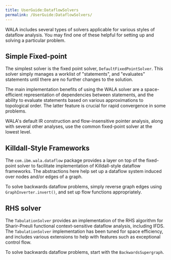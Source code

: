 ```yaml
---
title: UserGuide:DataflowSolvers
permalink: /UserGuide:DataflowSolvers/
---
```


WALA includes several types of solvers applicable for various styles of
dataflow analysis. You may find one of these helpful for setting up and
solving a particular problem.

Simple Fixed-point
------------------

The simplest solver is the fixed point solver,
`DefaultFixedPointSolver`. This solver simply manages a worklist of
"statements", and "evaluates" statements until there are no further
changes to the solution.

The main implementation benefits of using the WALA solver are a
space-efficient representation of dependencies between statements, and
the ability to evaluate statements based on various approximations to
topological order. The latter feature is crucial for rapid convergence
in some problems.

WALA's default IR construction and flow-insensitive pointer analysis,
along with several other analyses, use the common fixed-point solver at
the lowest level.

Killdall-Style Frameworks
-------------------------

The `com.ibm.wala.dataflow` package provides a layer on top of the
fixed-point solver to facilitate implementation of Killdall-style
dataflow frameworks. The abstractions here help set up a dataflow system
induced over nodes and/or edges of a graph.

To solve backwards dataflow problems, simply reverse graph edges using
`GraphInverter.invert()`, and set up flow functions appropriately.

RHS solver
----------

The `TabulationSolver` provides an implementation of the RHS algorithm
for Sharir-Pneuli functional context-sensitive dataflow analysis,
including IFDS. The `TabulationSolver` implementation has been tuned for
space efficiency, and includes various extensions to help with features
such as exceptional control flow.

To solve backwards dataflow problems, start with the
`BackwardsSupergraph`.